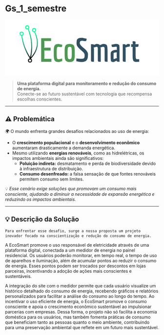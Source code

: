 # Gs_1_semestre

![EcoSmart Logo](./imgs/EcoSmart_semfundo.png)  
> **Uma plataforma digital para monitoramento e redução do consumo de energia.**  
> Conecte-se ao futuro sustentável com tecnologia que recompensa escolhas conscientes.  

---

## ⚠️ **Problemática**  

🌍 O mundo enfrenta grandes desafios relacionados ao uso de energia:  
- O **crescimento populacional** e o **desenvolvimento econômico** aumentaram drasticamente a demanda energética.  
- Mesmo utilizando **energias renováveis**, como as hidrelétricas, os impactos ambientais ainda são significativos:  
  - **Poluição indireta:** desmatamento e perda de biodiversidade devido à infraestrutura de distribuição.  
  - **Consumo desenfreado:** a falsa sensação de que fontes renováveis permitem consumo sem limites.  

💡 *Esse cenário exige soluções que promovam um consumo mais consciente, ajudando a diminuir a necessidade de expansão energética e reduzindo os impactos ambientais.*

---

## 💡 **Descrição da Solução**  

    Para enfrentar esse desafio, surge a nossa proposta um projeto inovador focado na conscientização e redução do consumo de energia. 

A EcoSmart promove o uso responsável de eletricidade através de uma plataforma digital, conectada a um medidor de energia no painel residencial. Os usuários poderão monitorar, em tempo real, o tempo de uso de aparelhos e iluminação, além de acumular pontos ao reduzir o consumo de energia. Esses pontos podem ser trocados por descontos em lojas parceiras, incentivando a adoção de ações mais conscientes e sustentáveis. 

A integração do site com o medidor permite que cada usuário visualize um histórico detalhado do consumo de energia, recebendo gráficos e relatórios personalizados para facilitar a análise do consumo ao longo do tempo. 
Ao incentivar o uso eficiente de energia, o EcoSmart promove o consumo consciente e apoia o crescimento econômico sustentável ao impulsionar parcerias com empresas. Dessa forma, o projeto não só facilita a economia doméstica para os usuários, mas também fomenta práticas de consumo que beneficiam tanto as pessoas quanto o meio ambiente, contribuindo para uma preservação ambiental que reflete em um futuro mais sustentável.
